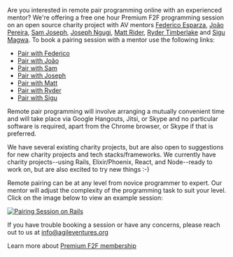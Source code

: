 Are you interested in remote pair programming online with an experienced mentor?  We're offering a free one hour Premium F2F programming session on an open source charity project with AV mentors [Federico Esparza](https://www.agileventures.org/users/federico-esparza), [Jo&#227;o Pereira](https://www.agileventures.org/users/joao-pereira), [Sam Joseph](https://www.agileventures.org/users/sam-joseph), [Joseph Ngugi](https://www.agileventures.org/users/joseph-ngugi), [Matt Rider](https://www.agileventures.org/users/matthew-rider), [Ryder Timberlake](https://www.agileventures.org/users/wrtimberlake) and [Sigu Magwa](https://www.agileventures.org/users/sigu-magwa).  To book a pairing session with a mentor use the following links:

* [Pair with Federico](http://bitly.com/pair-with-federico)
* [Pair with Jo&#227;o](http://bitly.com/pair-with-joao)
* [Pair with Sam](http://bit.ly/pair-with-sam)
* [Pair with Joseph](http://bit.ly/pair-with-joseph)
* [Pair with Matt](http://bit.ly/pair-with-matt)
* [Pair with Ryder](http://bit.ly/pair-with-ryder)
* [Pair with Sigu](http://bit.ly/pair-with-sigu)

Remote pair programming will involve arranging a mutually convenient time and will take place via Google Hangouts, Jitsi, or Skype and no particular software is required, apart from the Chrome browser, or Skype if that is preferred.

We have several existing charity projects, but are also open to suggestions for new charity projects and tech stacks/frameworks.  We currently have charity projects--using Rails, Elixir/Phoenix, React, and Node--ready to work on, but are also excited to try new things :-)
   
Remote pairing can be at any level from novice programmer to expert.  Our mentor will adjust the complexity of the programming task to suit your level.  Click on the image below to view an example session:

[![Pairing Session on Rails](https://img.youtube.com/vi/5gqxw-s0hfw/0.jpg)](https://www.youtube.com/watch?v=5gqxw-s0hfw)

If you have trouble booking a session or have any concerns, please reach out to us at [info@agileventures.org](info@agileventures.org)

Learn more about [Premium F2F membership](https://www.agileventures.org/premium_f2f)
